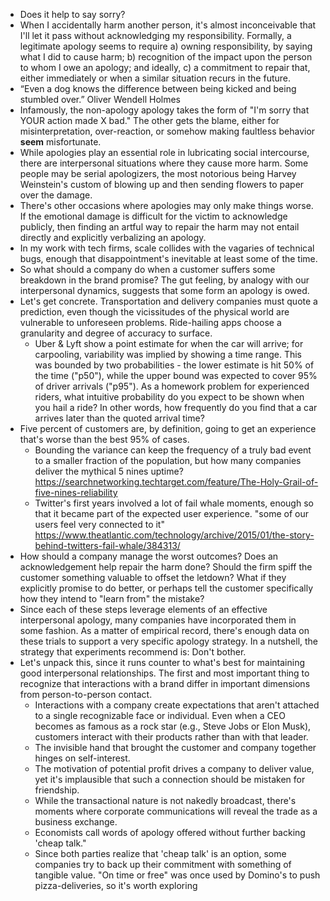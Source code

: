 - Does it help to say sorry?
- When I accidentally harm another person, it's almost inconceivable that I'll let it pass without acknowledging my responsibility. Formally, a legitimate apology seems to require a) owning responsibility, by saying what I did to cause harm; b) recognition of the impact upon the person to whom I owe an apology; and ideally, c) a commitment to repair that, either immediately or when a similar situation recurs in the future.
- “Even a dog knows the difference between being kicked and being stumbled over.” Oliver Wendell Holmes
- Infamously, the non-apology apology takes the form of "I'm sorry that YOUR action made X bad." The other gets the blame, either for misinterpretation, over-reaction, or somehow making faultless behavior __seem__ misfortunate.
- While apologies play an essential role in lubricating social intercourse, there are interpersonal situations where they cause more harm. Some people may be serial apologizers, the most notorious being Harvey Weinstein's custom of blowing up and then sending flowers to paper over the damage. 
- There's other occasions where apologies may only make things worse. If the emotional damage is difficult for the victim to acknowledge publicly, then finding an artful way to repair the harm may not entail directly and explicitly verbalizing an apology.
- In my work with tech firms, scale collides with the vagaries of technical bugs, enough that disappointment's inevitable at least some of the time. 
- So what should a company do when a customer suffers some breakdown in the brand promise? The gut feeling, by analogy with our interpersonal dynamics, suggests that some form an apology is owed.
- Let's get concrete. Transportation and delivery companies must quote a prediction, even though the vicissitudes of the physical world are vulnerable to unforeseen problems. Ride-hailing apps choose a granularity and degree of accuracy to surface. 
    - Uber & Lyft show a point estimate for when the car will arrive; for carpooling, variability was implied by showing a time range. This was bounded by two probabilities - the lower estimate is hit 50% of the time ("p50"), while the upper bound was expected to cover 95% of driver arrivals ("p95"). As a homework problem for experienced riders, what intuitive probability do you expect to be shown when you hail a ride? In other words, how frequently do you find that a car arrives later than the quoted arrival time?
- Five percent of customers are, by definition, going to get an experience that's worse than the best 95% of cases. 
    - Bounding the variance can keep the frequency of a truly bad event to a smaller fraction of the population, but how many companies deliver the mythical 5 nines uptime?https://searchnetworking.techtarget.com/feature/The-Holy-Grail-of-five-nines-reliability
    - Twitter's first years involved a lot of fail whale moments, enough so that it became part of the expected user experience. "some of our users feel very connected to it" https://www.theatlantic.com/technology/archive/2015/01/the-story-behind-twitters-fail-whale/384313/
- How should a company manage the worst outcomes? Does an acknowledgement help repair the harm done? Should the firm spiff the customer something valuable to offset the letdown? What if they explicitly promise to do better, or perhaps tell the customer specifically how they intend to "learn from" the mistake?
- Since each of these steps leverage elements of an effective interpersonal apology, many companies have incorporated them in some fashion. As a matter of empirical record, there's enough data on these trials to support a very specific apology strategy. In a nutshell, the strategy that experiments recommend is: Don't bother.
- Let's unpack this, since it runs counter to what's best for maintaining good interpersonal relationships. The first and most important thing to recognize that interactions with a brand differ in important dimensions from person-to-person contact.
    - Interactions with a company create expectations that aren't attached to a single recognizable face or individual. Even when a CEO becomes as famous as a rock star (e.g., Steve Jobs or Elon Musk), customers interact with their products rather than with that leader.
    - The invisible hand that brought the customer and company together hinges on self-interest. 
    - The motivation of potential profit drives a company to deliver value, yet it's implausible that such a connection should be mistaken for friendship.
    - While the transactional nature is not nakedly broadcast, there's moments where corporate communications will reveal the trade as a business exchange.
    - Economists call words of apology offered without further backing 'cheap talk."
    - Since both parties realize that 'cheap talk' is an option, some companies try to back up their commitment with something of tangible value. "On time or free" was once used by Domino's to push pizza-deliveries, so it's worth exploring 
